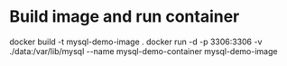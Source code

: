 # Build image and run container
docker build -t mysql-demo-image .
docker run -d -p 3306:3306 -v ./data:/var/lib/mysql --name mysql-demo-container mysql-demo-image
